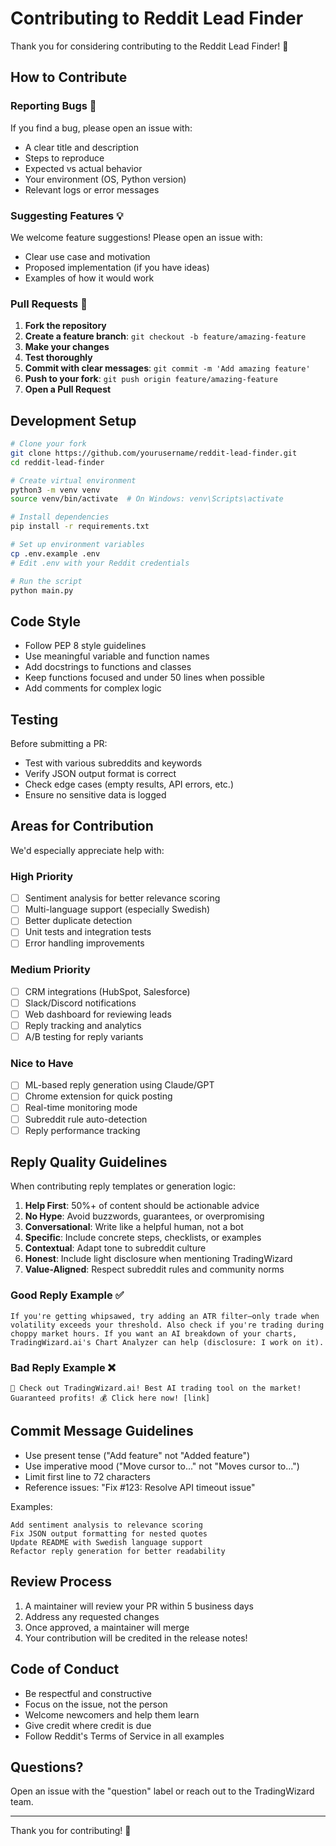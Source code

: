 # Contributing to Reddit Lead Finder

Thank you for considering contributing to the Reddit Lead Finder! 🎉

## How to Contribute

### Reporting Bugs 🐛

If you find a bug, please open an issue with:
- A clear title and description
- Steps to reproduce
- Expected vs actual behavior
- Your environment (OS, Python version)
- Relevant logs or error messages

### Suggesting Features 💡

We welcome feature suggestions! Please open an issue with:
- Clear use case and motivation
- Proposed implementation (if you have ideas)
- Examples of how it would work

### Pull Requests 🔧

1. **Fork the repository**
2. **Create a feature branch**: `git checkout -b feature/amazing-feature`
3. **Make your changes**
4. **Test thoroughly**
5. **Commit with clear messages**: `git commit -m 'Add amazing feature'`
6. **Push to your fork**: `git push origin feature/amazing-feature`
7. **Open a Pull Request**

## Development Setup

```bash
# Clone your fork
git clone https://github.com/yourusername/reddit-lead-finder.git
cd reddit-lead-finder

# Create virtual environment
python3 -m venv venv
source venv/bin/activate  # On Windows: venv\Scripts\activate

# Install dependencies
pip install -r requirements.txt

# Set up environment variables
cp .env.example .env
# Edit .env with your Reddit credentials

# Run the script
python main.py
```

## Code Style

- Follow PEP 8 style guidelines
- Use meaningful variable and function names
- Add docstrings to functions and classes
- Keep functions focused and under 50 lines when possible
- Add comments for complex logic

## Testing

Before submitting a PR:
- Test with various subreddits and keywords
- Verify JSON output format is correct
- Check edge cases (empty results, API errors, etc.)
- Ensure no sensitive data is logged

## Areas for Contribution

We'd especially appreciate help with:

### High Priority
- [ ] Sentiment analysis for better relevance scoring
- [ ] Multi-language support (especially Swedish)
- [ ] Better duplicate detection
- [ ] Unit tests and integration tests
- [ ] Error handling improvements

### Medium Priority
- [ ] CRM integrations (HubSpot, Salesforce)
- [ ] Slack/Discord notifications
- [ ] Web dashboard for reviewing leads
- [ ] Reply tracking and analytics
- [ ] A/B testing for reply variants

### Nice to Have
- [ ] ML-based reply generation using Claude/GPT
- [ ] Chrome extension for quick posting
- [ ] Real-time monitoring mode
- [ ] Subreddit rule auto-detection
- [ ] Reply performance tracking

## Reply Quality Guidelines

When contributing reply templates or generation logic:

1. **Help First**: 50%+ of content should be actionable advice
2. **No Hype**: Avoid buzzwords, guarantees, or overpromising
3. **Conversational**: Write like a helpful human, not a bot
4. **Specific**: Include concrete steps, checklists, or examples
5. **Contextual**: Adapt tone to subreddit culture
6. **Honest**: Include light disclosure when mentioning TradingWizard
7. **Value-Aligned**: Respect subreddit rules and community norms

### Good Reply Example ✅
```
If you're getting whipsawed, try adding an ATR filter—only trade when 
volatility exceeds your threshold. Also check if you're trading during 
choppy market hours. If you want an AI breakdown of your charts, 
TradingWizard.ai's Chart Analyzer can help (disclosure: I work on it).
```

### Bad Reply Example ❌
```
🚀 Check out TradingWizard.ai! Best AI trading tool on the market! 
Guaranteed profits! 💰 Click here now! [link]
```

## Commit Message Guidelines

- Use present tense ("Add feature" not "Added feature")
- Use imperative mood ("Move cursor to..." not "Moves cursor to...")
- Limit first line to 72 characters
- Reference issues: "Fix #123: Resolve API timeout issue"

Examples:
```
Add sentiment analysis to relevance scoring
Fix JSON output formatting for nested quotes
Update README with Swedish language support
Refactor reply generation for better readability
```

## Review Process

1. A maintainer will review your PR within 5 business days
2. Address any requested changes
3. Once approved, a maintainer will merge
4. Your contribution will be credited in the release notes!

## Code of Conduct

- Be respectful and constructive
- Focus on the issue, not the person
- Welcome newcomers and help them learn
- Give credit where credit is due
- Follow Reddit's Terms of Service in all examples

## Questions?

Open an issue with the "question" label or reach out to the TradingWizard team.

---

Thank you for contributing! 🙏
